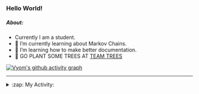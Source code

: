 ### Hello World!

##### About:
- Currently I am a student.
- 🌱 I’m currently learning about Markov Chains.
- 🌱 I’m learning how to make better documentation.
- 🌱 GO PLANT SOME TREES AT [TEAM TREES](https://teamtrees.org/)

[![Vyom's github activity graph](https://activity-graph.herokuapp.com/graph?username=Vyvy-vi)](https://github.com/ashutosh00710/github-readme-activity-graph)

---
<details>
  <summary>:zap: My Activity:</summary>
  
<!--START_SECTION:waka-->
![Code Time](http://img.shields.io/badge/Code%20Time-834%20hrs%2025%20mins-blue)

**I'm a Night 🦉** 

```text
🌞 Morning    67 commits     ██░░░░░░░░░░░░░░░░░░░░░░░   8.19% 
🌆 Daytime    201 commits    ██████░░░░░░░░░░░░░░░░░░░   24.57% 
🌃 Evening    284 commits    ████████░░░░░░░░░░░░░░░░░   34.72% 
🌙 Night      266 commits    ████████░░░░░░░░░░░░░░░░░   32.52%

```
📅 **I'm Most Productive on Sunday** 

```text
Monday       72 commits     ██░░░░░░░░░░░░░░░░░░░░░░░   8.8% 
Tuesday      134 commits    ████░░░░░░░░░░░░░░░░░░░░░   16.38% 
Wednesday    122 commits    ███░░░░░░░░░░░░░░░░░░░░░░   14.91% 
Thursday     106 commits    ███░░░░░░░░░░░░░░░░░░░░░░   12.96% 
Friday       112 commits    ███░░░░░░░░░░░░░░░░░░░░░░   13.69% 
Saturday     94 commits     ██░░░░░░░░░░░░░░░░░░░░░░░   11.49% 
Sunday       178 commits    █████░░░░░░░░░░░░░░░░░░░░   21.76%

```


📊 **This Week I Spent My Time On** 

```text
🔥 Editors: 
VS Code                  6 hrs 31 mins       █████████████████████████   100.0%

🐱‍💻 Projects: 
palantir                 6 hrs 12 mins       ███████████████████████░░   95.07% 
discord-bot-army-basic-bo14 mins             █░░░░░░░░░░░░░░░░░░░░░░░░   3.69% 
62864373                 4 mins              ░░░░░░░░░░░░░░░░░░░░░░░░░   1.23%

```


 Last Updated on 12/07/2022 12:05:06 UTC
<!--END_SECTION:waka-->
</details>
